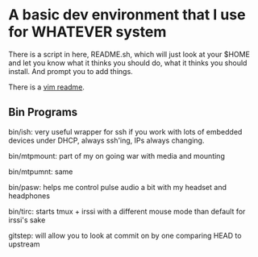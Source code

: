 # A basic dev environment that I use for WHATEVER system

There is a script in here, README.sh, which will just look at your $HOME and let you know what it thinks you should do, what it thinks you should install. And prompt you to add things.

There is a [vim readme](VIMGUIDE.md).

## Bin Programs 

bin/ish: very useful wrapper for ssh if you work with lots of embedded devices under DHCP, always ssh'ing, IPs always changing.

bin/mtpmount: part of my on going war with media and mounting

bin/mtpumnt: same

bin/pasw: helps me control pulse audio a bit with my headset and headphones

bin/tirc: starts tmux + irssi with a different mouse mode than default for irssi's sake

gitstep: will allow you to look at commit on by one comparing HEAD to upstream
